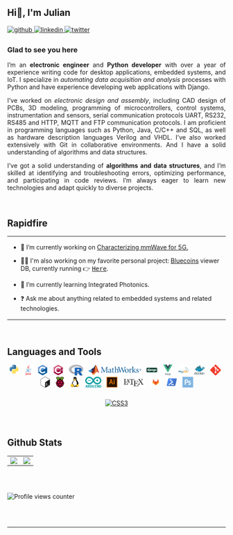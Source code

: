 ## Hi👋, I'm Julian  

<!--
https://profilinator.rishav.dev/
-->

<!--
**JuliansCastro/JuliansCastro** is a ✨ _special_ ✨ repository because its `README.md` (this file) appears on your GitHub profile.

Here are some ideas to get you started:

- 🔭 I’m currently working on ...
- 🌱 I’m currently learning ...
- 👯 I’m looking to collaborate on ...
- 🤔 I’m looking for help with ...
- 💬 Ask me about ...
- 📫 How to reach me: ...
- 😄 Pronouns: ...
- ⚡ Fun fact: ...
-->

<a href="https://github.com/JuliansCastro" target="_blank">
<img src=https://img.shields.io/badge/github-%2324292e.svg?&style=for-the-badge&logo=github&logoColor=white alt=github style="margin-bottom: 5px;" />
</a>

<a href="https://linkedin.com/in/julianscastro" target="_blank">
<img src=https://img.shields.io/badge/linkedin-%231E77B5.svg?&style=for-the-badge&logo=linkedin&logoColor=white alt=linkedin style="margin-bottom: 5px;" />
</a>
<!--
<a href="https://instagram.com/julianscastro" target="_blank">
<img src=https://img.shields.io/badge/instagram-%23000000.svg?&style=for-the-badge&logo=instagram&logoColor=white alt=instagram style="margin-bottom: 5px;" />
</a>
-->
<a href="https://twitter.com/julianscastrop" target="_blank">
<img src=https://img.shields.io/badge/twitter-%2300acee.svg?&style=for-the-badge&logo=twitter&logoColor=white alt=twitter style="margin-bottom: 5px;" />
</a>

### Glad to see you here  

<p align="justify">
I’m an <strong>electronic engineer</strong> and <strong>Python developer</strong> with over a year of experience writing code for desktop applications, embedded systems, and IoT. I specialize in <em>automating data acquisition and analysis</em> processes with Python and have experience developing web applications with Django.
</p>
<p align="justify">
I’ve worked on <em>electronic design and assembly</em>, including CAD design of PCBs, 3D modeling, programming of microcontrollers, control systems, instrumentation and sensors, serial communication protocols UART, RS232, RS485 and HTTP, MQTT and FTP communication protocols. I am proficient in programming languages such as Python, Java, C/C++ and SQL, as well as hardware description languages Verilog and VHDL. I’ve also worked extensively with Git in collaborative environments. And I have a solid understanding of algorithms and data structures.
</p>
<p align="justify">
I’ve got a solid understanding of <strong>algorithms and data structures</strong>, and I’m skilled at identifying and troubleshooting errors, optimizing performance, and participating in code reviews. I’m always eager to learn new technologies and adapt quickly to diverse projects.
</p>

<!--
who has turned years of freelancing into a full-time career. Being a full-stack allows me to not only develop client-facing apps and websites but also develop it with cutting edge backend support.

I specialize in building robust backends that do all the heavy lifting for your app or website. I love designing systems that are light yet powerful, distributed yet synchronized and beautiful yet effective. I also frequently blog about the world behind the screen which involves system designs, databases, security, servers, optimization and also promising technologies like Blockchain and PWAs.
-->
  
<br />

## Rapidfire  

<table><tr>

<td valign="top" width="50%">


- 🔭 I’m currently working on [Characterizing mmWave for 5G.](https://github.com/JuliansCastro/mmWave_5G_characterization) 

- 🧑‍💼 I'm also working on my favorite personal project: [Bluecoins](https://github.com/JuliansCastro/BluecoinsWeb) viewer DB, currently running 👉 [<kbd>Here</kbd>](http://3.143.0.167/).
  
- 🌱 I’m currently learning Integrated Photonics. 
  
- ❓ Ask me about anything related to embedded systems and related technologies.

<!--
- ⚡ Fun fact: I keep night shift switched on at all times
-->

</td>
<!--
<td valign="top" width="50%">
<div align="center">
<img src="https://rishavanand.github.io/static/images/greetings.gif" align="center" style="width: 100%" />
</div>  
-->
</td></tr></table>

<br />


## Languages and Tools

<div align="center">
<a href="https://www.python.org/" target="_blank"><img src="https://raw.githubusercontent.com/JuliansCastro/AssetsJuliansCastro/refs/heads/main/skills-assets/python-original.svg" alt="Python" height="25" /></a>&nbsp;&nbsp;<a href="https://www.java.com/" target="_blank"><img src="https://raw.githubusercontent.com/JuliansCastro/AssetsJuliansCastro/refs/heads/main/skills-assets/java-original-wordmark.svg" alt="Java" height="25" /></a>&nbsp;&nbsp;<a href="https://www.cprogramming.com/" target="_blank"><img src="https://raw.githubusercontent.com/JuliansCastro/AssetsJuliansCastro/refs/heads/main/skills-assets/c-original.svg" alt="C" height="25" /></a>&nbsp;&nbsp;
<a href="https://www.cplusplus.com/" target="_blank"><img src="https://raw.githubusercontent.com/JuliansCastro/AssetsJuliansCastro/refs/heads/main/skills-assets/cplusplus-original.svg" alt="C++" height="25" /></a>&nbsp;&nbsp;
<a href="https://www.r-project.org/" target="_blank"><img src="https://raw.githubusercontent.com/JuliansCastro/AssetsJuliansCastro/refs/heads/main/skills-assets/r.svg" alt="R" height="25" /></a>&nbsp;&nbsp;
<a href="https://www.mathworks.com/products/matlab.html" target="_blank"><img src="https://raw.githubusercontent.com/JuliansCastro/AssetsJuliansCastro/refs/heads/main/skills-assets/matlab.svg" alt="Matlab" height="25" /></a>&nbsp;&nbsp;
<a href="https://www.djangoproject.com/" target="_blank"><img src="https://raw.githubusercontent.com/JuliansCastro/AssetsJuliansCastro/refs/heads/main/skills-assets/django-original.svg" alt="Django" height="25" /></a>&nbsp;&nbsp;
<a href="https://vuejs.org/" target="_blank"><img src="https://raw.githubusercontent.com/JuliansCastro/AssetsJuliansCastro/refs/heads/main/skills-assets/vuejs-original-wordmark.svg" alt="Vue.js" height="25" /></a>&nbsp;&nbsp;
<a href="https://www.mysql.com/" target="_blank"><img src="https://raw.githubusercontent.com/JuliansCastro/AssetsJuliansCastro/refs/heads/main/skills-assets/mysql-original-wordmark.svg" alt="MySQL" height="25" /></a>&nbsp;&nbsp;
<a href="https://www.docker.com/" target="_blank"><img src="https://raw.githubusercontent.com/JuliansCastro/AssetsJuliansCastro/refs/heads/main/skills-assets/docker-original-wordmark.svg" alt="Docker" height="25" /></a>&nbsp;&nbsp;
<a href="https://github.com/" target="_blank"><img src="https://raw.githubusercontent.com/JuliansCastro/AssetsJuliansCastro/refs/heads/main/skills-assets/git-scm-icon.svg" alt="Git" height="25" /></a>&nbsp;&nbsp;
<a href="https://www.gnu.org/software/bash/" target="_blank"><img src="https://raw.githubusercontent.com/JuliansCastro/AssetsJuliansCastro/refs/heads/main/skills-assets/gnu_bash-icon.svg" alt="Bash" height="25" /></a>&nbsp;&nbsp;
<a href="https://www.raspberrypi.org/" target="_blank"><img src="https://raw.githubusercontent.com/JuliansCastro/AssetsJuliansCastro/refs/heads/main/skills-assets/raspberrypi.png" alt="Raspberry Pi" height="25" /></a>&nbsp;&nbsp;
<a href="https://www.linux.org/" target="_blank"><img src="https://raw.githubusercontent.com/JuliansCastro/AssetsJuliansCastro/refs/heads/main/skills-assets/linux-original.svg" alt="Linux" height="25" /></a>&nbsp;&nbsp;
<a href="https://www.arduino.cc/" target="_blank"><img src="https://raw.githubusercontent.com/JuliansCastro/AssetsJuliansCastro/refs/heads/main/skills-assets/arduino.png" alt="Arduino" height="25" /></a>&nbsp;&nbsp;
<a href="https://www.adobe.com/in/products/illustrator.html" target="_blank"><img src="https://raw.githubusercontent.com/JuliansCastro/AssetsJuliansCastro/refs/heads/main/skills-assets/adobe_illustrator-icon.svg" alt="Illustrator" height="25" /></a>&nbsp;&nbsp;
<a href="https://www.latex-project.org/" target="_blank"><img src="https://raw.githubusercontent.com/JuliansCastro/AssetsJuliansCastro/refs/heads/main/skills-assets/latex.png" alt="LaTeX" height="25" /></a>&nbsp;&nbsp;
<a href="https://about.gitlab.com/" target="_blank"><img src="https://raw.githubusercontent.com/JuliansCastro/AssetsJuliansCastro/refs/heads/main/skills-assets/gitlab.svg" alt="GitLab" height="25" /></a>&nbsp;&nbsp;
<a href="https://docs.microsoft.com/en-us/powershell/" target="_blank"><img src="https://raw.githubusercontent.com/JuliansCastro/AssetsJuliansCastro/refs/heads/main/skills-assets/powershell.png" alt="PowerShell" height="25" /></a>&nbsp;&nbsp;
<a href="https://www.adobe.com/in/products/photoshop.html" target="_blank"><img src="https://raw.githubusercontent.com/JuliansCastro/AssetsJuliansCastro/refs/heads/main/skills-assets/photoshop-plain.svg" alt="Photoshop" height="25" /></a>

<a href="https://www.w3schools.com/css/" target="_blank"><img style="margin: 10px" src="https://profilinator.rishav.dev/skills-assets/css3-original-wordmark.svg" alt="CSS3" height="25" /></a>  
<!--
<a href="https://en.wikipedia.org/wiki/HTML5" target="_blank"><img style="margin: 10px" src="https://profilinator.rishav.dev/skills-assets/html5-original-wordmark.svg" alt="HTML5" height="25" /></a>  
<a href="https://www.javascript.com/" target="_blank"><img style="margin: 10px" src="https://profilinator.rishav.dev/skills-assets/javascript-original.svg" alt="JavaScript" height="25" /></a>
<a href="https://www.elastic.co/" target="_blank"><img style="margin: 10px" src="https://profilinator.rishav.dev/skills-assets/elasticsearch.png" alt="Elastic Search" height="25" /></a>
<a href="https://sass-lang.com/" target="_blank"><img style="margin: 10px" src="https://profilinator.rishav.dev/skills-assets/sass-original.svg" alt="Sass" height="25" /></a> 
-->
</div>  

<br />  

## Github Stats  

<table><tr><td valign="top" width="50%">

<img src="https://github-readme-stats.vercel.app/api?username=JuliansCastro&show_icons=true&count_private=true&hide_border=true" align="left" style="width: 100%" />

</td><td valign="top" width="50%">

<img src="https://github-readme-stats.vercel.app/api/top-langs/?username=JuliansCastro&hide_border=true&layout=compact" align="left" style="width: 100%" />

</td></tr></table>  

<br />  

<br />  

![Profile views counter](https://komarev.com/ghpvc/?username=JuliansCastro&&style=flat-square)  
  
<br />  

<br />



----

<!--
<div align="center">Generated using <a href="https://profilinator.rishav.dev/" target="_blank">Github Profilinator</a></div>
-->
